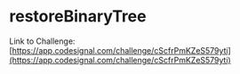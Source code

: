 # restoreBinaryTree

Link to Challenge: [https://app.codesignal.com/challenge/cScfrPmKZeS579yti](https://app.codesignal.com/challenge/cScfrPmKZeS579yti)